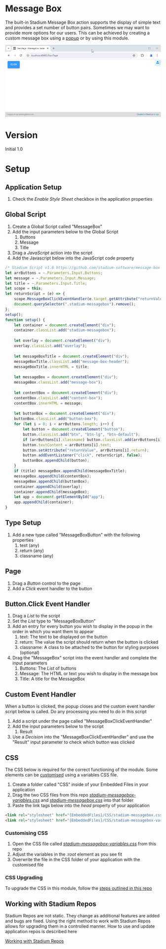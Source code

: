 # Message Box

The built-in Stadium Message Box action supports the display of simple text and provides a set number of button pairs. Sometimes we may want to provide more options for our users. This can be achieved by creating a custom message box using a [popup](https://github.com/stadium-software/popups) or by using this module. 

![](images/ModuleExperience.gif)

# Version
Initial 1.0

# Setup

## Application Setup
1. Check the *Enable Style Sheet* checkbox in the application properties

## Global Script
1. Create a Global Script called "MessageBox"
2. Add the input parameters below to the Global Script
   1. Buttons
   2. Message
   3. Title
3. Drag a *JavaScript* action into the script
4. Add the Javascript below into the JavaScript code property
```javascript
/* Stadium Script v1.0 https://github.com/stadium-software/message-box */
let arrButtons = ~.Parameters.Input.Buttons;
let message = ~.Parameters.Input.Message;
let title = ~.Parameters.Input.Title;
let scope = this;
let returnScript = (e) => {
    scope.MessageBoxClickEventHandler(e.target.getAttribute("returnValue"));
    document.querySelector(".stadium-messagebox").remove();
};
setup();
function setup() {
    let container = document.createElement("div");
    container.classList.add("stadium-messagebox");

    let overlay = document.createElement("div");
    overlay.classList.add("overlay");

    let messageBoxTitle = document.createElement("div");
    messageBoxTitle.classList.add("message-box-header");
    messageBoxTitle.innerHTML = title;

    let messageBox = document.createElement("div");
    messageBox.classList.add("message-box");

    let contentBox = document.createElement("div");
    contentBox.classList.add("content-box");
    contentBox.innerHTML = message;

    let buttonBox = document.createElement("div");
    buttonBox.classList.add("button-box");
    for (let i = 0; i < arrButtons.length; i++) {
        let button = document.createElement("button");
        button.classList.add("btn", "btn-lg", "btn-default");
        if (arrButtons[i].classname) button.classList.add(arrButtons[i].classname);
        button.textContent = arrButtons[i].text;
        button.setAttribute("returnValue", arrButtons[i].return);
        button.addEventListener("click", returnScript, false);
        buttonBox.appendChild(button);
    }
    if (title) messageBox.appendChild(messageBoxTitle);
    messageBox.appendChild(contentBox);
    messageBox.appendChild(buttonBox);
    container.appendChild(overlay);
    container.appendChild(messageBox);
    let app = document.getElementById("app");
    app.appendChild(container);
}
```

## Type Setup
1. Add a new type called "MessageBoxButton" with the following properties
   1. text (any)
   2. return (any)
   3. classname (any)

## Page
1. Drag a *Button* control to the page
2. Add a *Click* event handler to the button

## Button.Click Event Handler
1. Drag a *List* to the script
2. Set the *List* type to "MessageBoxButton"
3. Add an entry for every button you wish to display in the popup in the order in which you want them to appear
   1. text: The text to be displayed on the button
   2. return: The value the script should return when the button is clicked
   3. classname: A class to be attached to the button for styling purposes (optional)
4. Drag the "MessageBox" script into the event handler and complete the input parameters
   1. Buttons: The *List* of buttons
   2. Message: The HTML or text you wish to display in the message box
   3. Title: A title for the MessageBox

## Custom Event Handler
When a button is clicked, the popup closes and the custom event handler script below is called. Do any processing you need to do in this script

1. Add a script under the page called "MessageBoxClickEventHandler"
2. Add the input parameters below to the script
   1. Result
3. Use a *Decision* into the "MessageBoxClickEventHandler" and use the "Result" input parameter to check which button was clicked

## CSS
The CSS below is required for the correct functioning of the module. Some elements can be [customised](#customising-css) using a variables CSS file. 

1. Create a folder called "CSS" inside of your Embedded Files in your application
2. Drag the two CSS files from this repo [*stadium-messagebox-variables.css*](stadium-messagebox-variables.css) and [*stadium-messagebox.css*](stadium-messagebox.css) into that folder
3. Paste the link tags below into the *head* property of your application
```html
<link rel="stylesheet" href="{EmbeddedFiles}/CSS/stadium-messagebox.css">
<link rel="stylesheet" href="{EmbeddedFiles}/CSS/stadium-messagebox-variables.css">
``` 

### Customising CSS
1. Open the CSS file called [*stadium-messagebox-variables.css*](stadium-messagebox-variables.css) from this repo
2. Adjust the variables in the *:root* element as you see fit
3. Overwrite the file in the CSS folder of your application with the customised file

### CSS Upgrading
To upgrade the CSS in this module, follow the [steps outlined in this repo](https://github.com/stadium-software/samples-upgrading)

## Working with Stadium Repos
Stadium Repos are not static. They change as additional features are added and bugs are fixed. Using the right method to work with Stadium Repos allows for upgrading them in a controlled manner. How to use and update application repos is described here 

[Working with Stadium Repos](https://github.com/stadium-software/samples-upgrading)